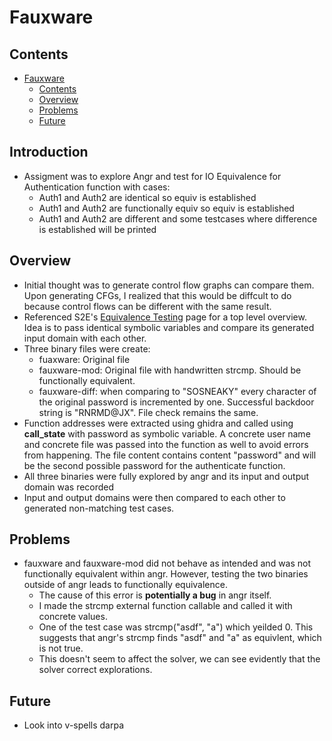# Fauxware<a name="Fauxware"></a>

## Contents<a name="contents"></a>

<!-- mdformat-toc start --slug=github --maxlevel=6 --minlevel=1 -->

- [Fauxware](#Fauxware)
  - [Contents](#contents)
  - [Overview](#overview)
  - [Problems](#problems)
  - [Future](#future)

<!-- mdformat-toc end -->

## Introduction<a name="introduction"></a>

 - Assigment was to explore Angr and test for IO Equivalence for Authentication function with cases:
   - Auth1 and Auth2 are identical so equiv is established
   - Auth1 and Auth2 are functionally equiv so equiv is established
   - Auth1 and Auth2 are different and some testcases where difference is established will be printed

## Overview<a name="overview"></a>

  - Initial thought was to generate control flow graphs can compare them. Upon generating CFGs, I realized that this would be diffcult to do because control flows can be different with the same result.
  - Referenced S2E's [Equivalence Testing](http://s2e.systems/docs/EquivalenceTesting.html) page for a top level overview. Idea is to pass identical symbolic variables and compare its generated input domain with each other.
  - Three binary files were create:
    - fuaxware: Original file
    - fauxware-mod: Original file with handwritten strcmp. Should be functionally equivalent. 
    - fauxware-diff: when comparing to "SOSNEAKY" every character of the original password is incremented by one. Successful backdoor string is "RNRMD@JX". File check remains the same.
  - Function addresses were extracted using ghidra and called using **call_state** with password as symbolic variable. A concrete user name and concrete file was passed into the function as well to avoid errors from happening. The file content contains content "password" and will be the second possible password for the authenticate function.
 - All three binaries were fully explored by angr and its input and output domain was recorded
 - Input and output domains were then compared to each other to generated non-matching test cases.

## Problems<a name="problems"></a>
 - fauxware and fauxware-mod did not behave as intended and was not functionally equivalent within angr. However, testing the two binaries outside of angr leads to functionally equivalence. 
   - The cause of this error is **potentially a bug** in angr itself. 
   - I made the strcmp external function callable and called it with concrete values. 
   - One of the test case was strcmp("asdf", "a") which yeilded 0. This suggests that angr's strcmp finds "asdf" and "a" as equivlent, which is not true.
   - This doesn't seem to affect the solver, we can see evidently that the solver correct explorations. 
## Future<a name="future"></a>
 - Look into v-spells darpa

